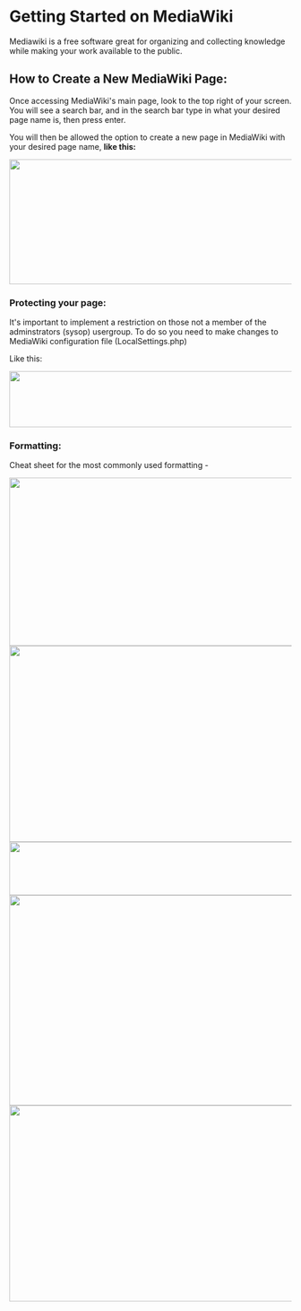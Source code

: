 # **Getting Started on MediaWiki**

Mediawiki is a free software great for organizing and collecting knowledge while making your work available to the public.

## **How to Create a New MediaWiki Page:**

Once accessing MediaWiki's main page, look to the top right of your screen. You will see a search bar, and in the search bar type in what your desired page name is, then press enter. 

You will then be allowed the option to create a new page in MediaWiki with your desired page name, **like this:**
<p>    <p>
<img src="https://raw.githubusercontent.com/hannahzabie/Images/master/Screen%20Shot%202020-11-24%20at%207.35.05%20PM.png" width="550" height="223">
<p>    <p>
  <p>    <p>
    <p>    <p>
      
### **Protecting your page:** 
It's important to implement a restriction on those not a member of the adminstrators (sysop) usergroup. To do so you need to make changes to MediaWiki configuration file (LocalSettings.php)
  <p>   </p>
Like this:
  <p>   </p>
<img src="https://raw.githubusercontent.com/hannahzabie/Images/master/Screen%20Shot%202020-11-24%20at%209.17.55%20PM.png" width="542" height="100">

### **Formatting:**
Cheat sheet for the most commonly used formatting -
  <p>   </p>
<img src="https://raw.githubusercontent.com/hannahzabie/Images/master/Screen%20Shot%202020-11-25%20at%201.46.13%20PM.png" width="888" height="300">
<img src="https://raw.githubusercontent.com/hannahzabie/Images/master/Screen%20Shot%202020-11-25%20at%201.46.53%20PM.png" width="736" height="350">
<img src="https://raw.githubusercontent.com/hannahzabie/Images/master/Screen%20Shot%202020-11-25%20at%201.47.08%20PM.png" width="725" height="95">
<img src="https://raw.githubusercontent.com/hannahzabie/Images/master/Screen%20Shot%202020-11-25%20at%201.47.18%20PM.png" width="618" height="375">
<img src="https://raw.githubusercontent.com/hannahzabie/Images/master/Screen%20Shot%202020-11-25%20at%201.48.09%20PM.png" width="871" height="350">
